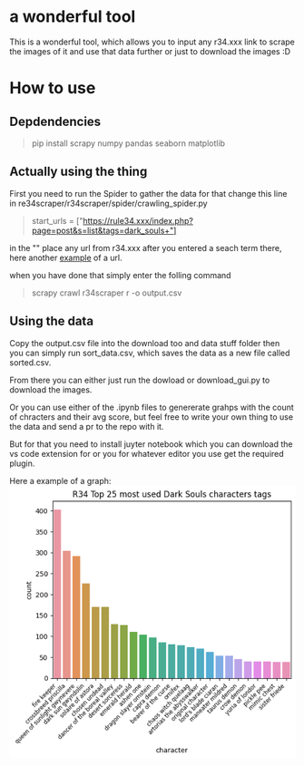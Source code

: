 # a wonderful tool

This is a wonderful tool, which allows you to input any r34.xxx link to scrape the images of it and use that data further or just to download the images :D

# How to use

## Depdendencies
> pip install scrapy numpy pandas seaborn matplotlib

## Actually using the thing

First you need to run the Spider to gather the data for that change this line in re34scraper/r34scraper/spider/crawling_spider.py

> start_urls = ["https://rule34.xxx/index.php?page=post&s=list&tags=dark_souls+"]

in the "" place any url from r34.xxx after you entered a seach term there, here another [example](https://rule34.xxx/index.php?page=post&s=list&tags=elden_ring+) of a url.

when you have done that simply enter the folling command

> scrapy crawl r34scraper r -o output.csv 


## Using the data

Copy the output.csv file into the download too and data stuff folder then you can simply run sort_data.csv, which saves the data as a new file called sorted.csv.

From there you can either just run the dowload or download_gui.py to download the images.

Or you can use either of the .ipynb files to genererate grahps with the count of chracters and their avg score, but feel free to write your own thing to use the data and send a pr to the repo with it.

But for that you need to install juyter notebook which you can download the vs code extension for or you for whatever editor you use get the required plugin.

Here a example of a graph:
![graph](example.png)

